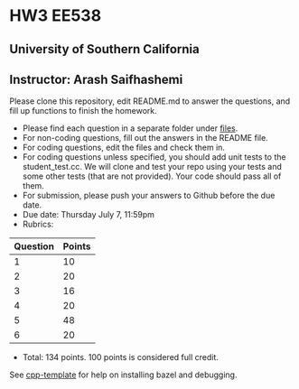 
# HW3 EE538
## University of Southern California
## Instructor: Arash Saifhashemi

Please clone this repository, edit README.md to answer the questions, and fill up functions to finish the homework.

- Please find each question in a separate folder under [files](/files).
- For non-coding questions, fill out the answers in the README file.
- For coding questions, edit the files and check them in.
- For coding questions unless specified, you should add unit tests to the student_test.cc. We will clone and test your repo using your tests and some other tests (that are not provided). Your code should pass all of them.
- For submission, please push your answers to Github before the due date.
- Due date: Thursday July 7, 11:59pm
- Rubrics:
  
| Question | Points |
| -- | -- |
| 1  | 10 |
| 2  | 20 |
| 3  | 16 |
| 4  | 20 |
| 5  | 48 |
| 6  | 20 |


- Total: 134 points. 100 points is considered full credit.


See [cpp-template](https://github.com/ourarash/cpp-template) for help on installing bazel and debugging.

